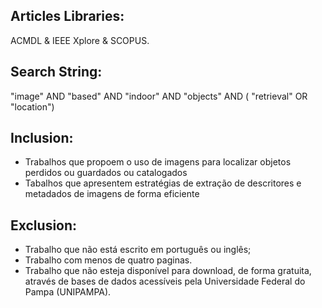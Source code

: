 ## Articles Libraries:

ACMDL & IEEE Xplore & SCOPUS.

## Search String:

"image" AND "based" AND "indoor"  AND  "objects"  AND  ( "retrieval"  OR  "location")

## Inclusion:

* Trabalhos que propoem o uso de imagens para localizar objetos perdidos ou guardados ou catalogados
* Tabalhos que apresentem estratégias de extração de descritores e metadados de imagens de forma eficiente

## Exclusion:

* Trabalho que não está escrito em português ou inglês;
* Trabalho com menos de quatro paginas.
* Trabalho que não esteja disponível para download, de forma gratuita, através de bases de dados acessíveis pela Universidade Federal do Pampa (UNIPAMPA).
